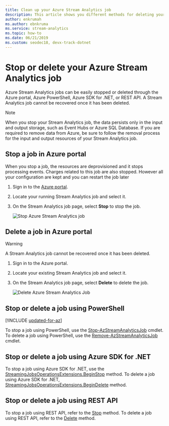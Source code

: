 ```yaml
---
title: Clean up your Azure Stream Analytics job
description: This article shows you different methods for deleting your Azure Stream Analytics jobs.
author: enkrumah
ms.author: ebnkruma
ms.service: stream-analytics
ms.topic: how-to
ms.date: 06/21/2019
ms.custom: seodec18, devx-track-dotnet
---
```


# Stop or delete your Azure Stream Analytics job

Azure Stream Analytics jobs can be easily stopped or deleted through the Azure portal, Azure PowerShell, Azure SDK for .NET, or REST API. A Stream Analytics job cannot be recovered once it has been deleted.

>[!NOTE] 
>When you stop your Stream Analytics job, the data persists only in the input and output storage, such as Event Hubs or Azure SQL Database. If you are required to remove data from Azure, be sure to follow the removal process for the input and output resources of your Stream Analytics job.

## Stop a job in Azure portal

When you stop a job, the resources are deprovisioned and it stops processing events. Charges related to this job are also stopped. However all your configuration are kept and you can restart the job later 

1. Sign in to the [Azure portal](https://portal.azure.com). 

2. Locate your running Stream Analytics job and select it.

3. On the Stream Analytics job page, select **Stop** to stop the job. 

   ![Stop Azure Stream Analytics job](./media/stream-analytics-clean-up-your-job/stop-stream-analytics-job.png)


## Delete a job in Azure portal

>[!WARNING] 
>A Stream Analytics job cannot be recovered once it has been deleted.

1. Sign in to the Azure portal. 

2. Locate your existing Stream Analytics job and select it.

3. On the Stream Analytics job page, select **Delete** to delete the job. 

   ![Delete Azure Stream Analytics Job](./media/stream-analytics-clean-up-your-job/delete-stream-analytics-job.png)


## Stop or delete a job using PowerShell

[!INCLUDE [updated-for-az](../../includes/updated-for-az.md)]

To stop a job using PowerShell, use the [Stop-AzStreamAnalyticsJob](/powershell/module/az.streamanalytics/stop-azstreamanalyticsjob) cmdlet. To delete a job using PowerShell, use the [Remove-AzStreamAnalyticsJob](/powershell/module/az.streamanalytics/Remove-azStreamAnalyticsJob) cmdlet.

## Stop or delete a job using Azure SDK for .NET

To stop a job using Azure SDK for .NET, use the [StreamingJobsOperationsExtensions.BeginStop](/dotnet/api/microsoft.azure.management.streamanalytics.streamingjobsoperationsextensions.beginstop) method. To delete a job using Azure SDK for .NET, [StreamingJobsOperationsExtensions.BeginDelete](/dotnet/api/microsoft.azure.management.streamanalytics.streamingjobsoperationsextensions.begindelete) method.

## Stop or delete a job using REST API

To stop a job using REST API, refer to the [Stop](/rest/api/streamanalytics/2020-03-01/streaming-jobs/stop) method. To delete a job using REST API, refer to the [Delete](/rest/api/streamanalytics/2020-03-01/streaming-jobs/delete) method.
